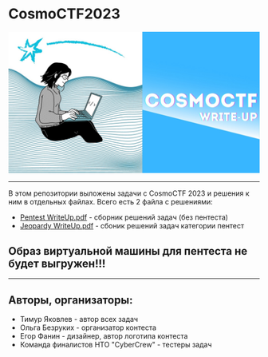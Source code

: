 # CosmoCTF2023
![Image alt](https://github.com/AskoRBINKAs/CosmoCTF2023/blob/main/kD6wluPFAVg.jpg)
____
В этом репозитории выложены задачи с CosmoCTF 2023 и решения к ним в отдельных файлах.
Всего есть 2 файла с решениями:
* [Pentest WriteUp.pdf](https://github.com/AskoRBINKAs/CosmoCTF2023/blob/main/Pentest%20WriteUp.pdf) - сборник решений задач (без пентеста)
* [Jeopardy WriteUp.pdf](https://github.com/AskoRBINKAs/CosmoCTF2023/blob/main/Jeopardy%20WriteUp.pdf) - сбоник решений задач категории пентест

## Образ виртуальной машины для пентеста не будет выгружен!!!
____
## Авторы, организаторы:
* Тимур Яковлев - автор всех задач
* Ольга Безруких - организатор контеста
* Егор Фанин - дизайнер, автор логотипа контеста
* Команда финалистов НТО "CyberCrew" - тестеры задач 
